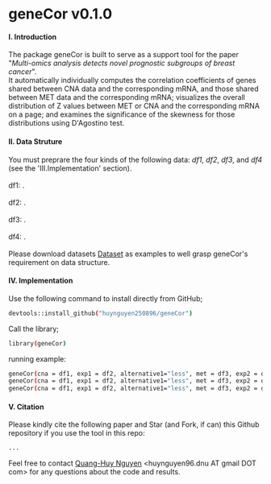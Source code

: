 # geneCor v0.1.0
#### I. Introduction
The package geneCor is built to serve as a support tool for the paper "*Multi-omics analysis detects novel prognostic subgroups of breast cancer*". </br> It automatically individually computes the correlation coefficients of genes shared between CNA data and the corresponding mRNA, and those shared between MET data and the corresponding mRNA; visualizes the overall distribution of Z values between MET or CNA and the corresponding mRNA on a page; and examines the significance of the skewness for those distributions using D'Agostino test. </br> 

#### II. Data Struture
You must preprare the four kinds of the following data: *df1*, *df2*, *df3*, and *df4* (see the 'III.Implementation' section).</br>  
df1: . </br>  
df2: . </br>  
df3: . </br>  
df4: . </br>  
Please download datasets [Dataset](https://github.com/huynguyen250896/geneCor/tree/master/Dataset) as examples to well grasp geneCor's requirement on data structure. </br>

#### IV. Implementation
Use the following command to install directly from GitHub;
```sh
devtools::install_github("huynguyen250896/geneCor")
```
Call the library;
```sh
library(geneCor)
```
running example:
```sh
geneCor(cna = df1, exp1 = df2, alternative1="less", met = df3, exp2 = df4, alternative2="greater") #compute Pearson's correlation coefficients (default method)
geneCor(cna = df1, exp1 = df2, alternative1="less", met = df3, exp2 = df4, alternative2="greater", method = "spearman") #compute Pearson's correlation coefficients #compute Spearman's Rank correlation coefficients
geneCor(cna = df1, exp1 = df2, alternative1="less", met = df3, exp2 = df4, alternative2="greater", method = "kendall") #compute Pearson's correlation coefficients #compute Kendall's correlation coefficients
```

#### V. Citation 
Please kindly cite the following paper and Star (and Fork, if can) this Github repository if you use the tool in this repo: </br>
```sh
...
```
Feel free to contact [Quang-Huy Nguyen](https://github.com/huynguyen250896) <huynguyen96.dnu AT gmail DOT com> for any questions about the code and results.
